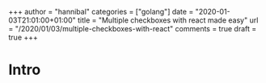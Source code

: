 +++
author = "hannibal"
categories = ["golang"]
date = "2020-01-03T21:01:00+01:00"
title = "Multiple checkboxes with react made easy"
url = "/2020/01/03/multiple-checkboxes-with-react"
comments = true
draft = true
+++

# Intro

